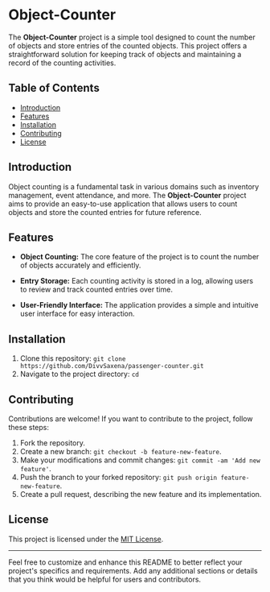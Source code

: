 # Object-Counter

The **Object-Counter** project is a simple tool designed to count the number of objects and store entries of the counted objects. This project offers a straightforward solution for keeping track of objects and maintaining a record of the counting activities.

## Table of Contents

- [Introduction](#introduction)
- [Features](#features)
- [Installation](#installation)
- [Contributing](#contributing)
- [License](#license)

## Introduction

Object counting is a fundamental task in various domains such as inventory management, event attendance, and more. The **Object-Counter** project aims to provide an easy-to-use application that allows users to count objects and store the counted entries for future reference.

## Features

- **Object Counting:** The core feature of the project is to count the number of objects accurately and efficiently.

- **Entry Storage:** Each counting activity is stored in a log, allowing users to review and track counted entries over time.

- **User-Friendly Interface:** The application provides a simple and intuitive user interface for easy interaction.

## Installation

1. Clone this repository: `git clone https://github.com/DivvSaxena/passenger-counter.git`
2. Navigate to the project directory: `cd`


## Contributing

Contributions are welcome! If you want to contribute to the project, follow these steps:

1. Fork the repository.
2. Create a new branch: `git checkout -b feature-new-feature`.
3. Make your modifications and commit changes: `git commit -am 'Add new feature'`.
4. Push the branch to your forked repository: `git push origin feature-new-feature`.
5. Create a pull request, describing the new feature and its implementation.

## License

This project is licensed under the [MIT License](LICENSE).

---

Feel free to customize and enhance this README to better reflect your project's specifics and requirements. Add any additional sections or details that you think would be helpful for users and contributors.

